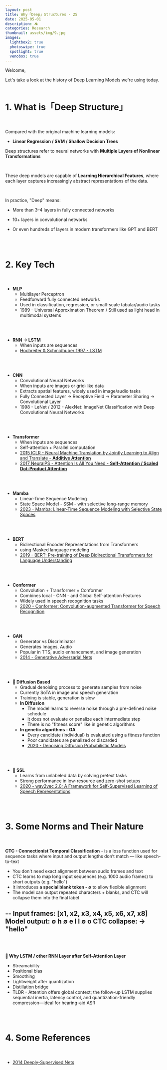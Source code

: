 ```yaml
---
layout: post
title: Why「Deep」Structures - 25
date: 2025-05-01
description: ⛺️
categories: Research
thumbnail: assets/img/9.jpg
images:
  lightbox2: true
  photoswipe: true
  spotlight: true
  venobox: true
---
```


Welcome, <br>

Let's take a look at the history of Deep Learning Models we're using today.<br><br>

# 1. What is「Deep Structure」<br><br>

Compared with the original machine learning models:

 - **Linear Regression / SVM / Shallow Decision Trees**
 
 Deep structures refer to neural networks with **Multiple Layers of Nonlinear Transformations**

<br>

These deep models are capable of **Learning Hierarchical Features**, where each layer captures increasingly abstract representations of the data.

<br>

In practice, "Deep" means:

- More than 3–4 layers in fully connected networks

- 10+ layers in convolutional networks

- Or even hundreds of layers in modern transformers like GPT and BERT


<br><br>


# 2. Key Tech<br><br>

- **MLP**
  - Multilayer Perceptron
  - Feedforward fully connected networks
  - Used in classification, regression, or small-scale tabular/audio tasks
  - 1989 - Universal Approximation Theorem / Still used as light head in multimodal systems<br>

<br><br>

- **RNN -> LSTM**
  - When inputs are sequences<br>
  - [Hochreiter & Schmidhuber 1997 - LSTM](https://ieeexplore.ieee.org/abstract/document/6795963)<br>

<br><br>

- **CNN**
  - Convolutional Neural Networks
  - When inputs are images or grid-like data
  - Extracts spatial features, widely used in image/audio tasks
  - Fully Connected Layer -> Receptive Field -> Parameter Sharing -> Convolutional Layer
  - 1998 - LeNet / 2012 - AlexNet: ImageNet Classification with Deep Convolutional Neural Networks<br>

<br><br>

- **Transformer**
  - When inputs are sequences<br>
  - Self-attention + Parallel computation<br>
  - [2015 ICLR - Neural Machine Translation by Jointly Learning to Align and Translate - **Additive Attention**](https://arxiv.org/abs/1409.0473)<br>
  - [2017 NeuralPS - Attention Is All You Need - **Self-Attention / Scaled Dot-Product Attention**](https://arxiv.org/abs/1706.03762)<br>

<br><br>

- **Mamba**
  - Linear-Time Sequence Modeling<br>
  - State Space Model - SSM - with selective long-range memory<br>
  - [2023 - Mamba: Linear-Time Sequence Modeling with Selective State Spaces](https://arxiv.org/abs/2312.00752)<br>

<br><br>

- **BERT**
  - Bidirectional Encoder Representations from Transformers<br>
  - using Masked language modeling<br>
  - [2019 - BERT: Pre-training of Deep Bidirectional Transformers for Language Understanding](https://aclanthology.org/N19-1423/?utm_campaign=The%20Batch&utm_source=hs_email&utm_medium=email&_hsenc=p2ANqtz-_m9bbH_7ECE1h3lZ3D61TYg52rKpifVNjL4fvJ85uqggrXsWDBTB7YooFLJeNXHWqhvOyC)<br>

<br><br>


- **Conformer**
  - Convolution + Transformer = Conformer
  - Combines local - CNN - and Global Self-attention Features
  - Widely used in speech recognition tasks
  - [2020 - Conformer: Convolution-augmented Transformer for Speech Recognition](https://arxiv.org/abs/2005.08100)<br>

<br><br>


 - **GAN**
   - Generator vs Discriminator<br>
   - Generates Images, Audio<br>
   - Popular in TTS, audio enhancement, and image generation<br>
   - [2014 - Generative Adversarial Nets](https://proceedings.neurips.cc/paper_files/paper/2014/hash/f033ed80deb0234979a61f95710dbe25-Abstract.html)<br>

<br><br>

- **📍 Diffusion Based**
  -  Gradual denoising process to generate samples from noise<br>
  -  Currently SoTA in image and speech generation<br>
  -  Training is stable, generation is slow<br>
  -  **In Diffusion**
     - The model learns to reverse noise through a pre-defined noise schedule
     - It does not evaluate or penalize each intermediate step
     - There is no "fitness score" like in genetic algorithms
  - **In genetic algorithms - GA**
     - Every candidate (individual) is evaluated using a fitness function
     - Poor candidates are penalized or discarded<br>
     - [2020 - Denoising Diffusion Probabilistic Models](https://proceedings.neurips.cc/paper/2020/hash/4c5bcfec8584af0d967f1ab10179ca4b-Abstract.html)<br>

<br><br>

- **📍 SSL**
  - Learns from unlabeled data by solving pretext tasks<br>
  - Strong performance in low-resource and zero-shot setups<br>
  - [2020 - wav2vec 2.0: A Framework for Self-Supervised Learning of Speech Representations](https://proceedings.neurips.cc/paper/2020/hash/92d1e1eb1cd6f9fba3227870bb6d7f07-Abstract.html)<br>

<br><br>


# 3. Some Norms and Their Nature<br><br>

**CTC - Connectionist Temporal Classification** - is a loss function used for sequence tasks where input and output lengths don’t match — like speech-to-text

  - You don't need exact alignment between audio frames and text
  - CTC learns to map long input sequences (e.g. 1000 audio frames) to short outputs (e.g. "hello")
  - It introduces **a special blank token - ∅** to allow flexible alignment
  - The model can output repeated characters + blanks, and CTC will collapse them into the final label<br>

--
Input frames:    [x1, x2, x3, x4, x5, x6, x7, x8]
Model output:     ∅   h   ∅   e   l   l   ∅   o
CTC collapse:              →         "hello"
--

<br><br>

**📍 Why LSTM / other RNN Layer after Self-Attention Layer**
   - Streamability
   - Positional bias
   - Smoothing
   - Lightweight after quantization
   - Distillation bridge
   - TLDR - Attention offers global context; the follow-up LSTM supplies sequential inertia, latency control, and quantization-friendly compression—ideal for hearing-aid ASR


<br><br>

# 4. Some References<br><br>

- [2014 Deeply-Supervised Nets](https://proceedings.mlr.press/v38/lee15a.html)


<br><br><br><br>
